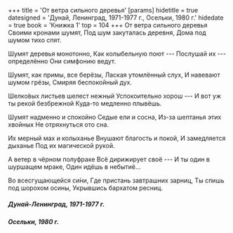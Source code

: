 +++
title = 'От ветра сильного деревья'
[params]
  hidetitle = true
  datesigned = 'Дунай, Ленинград, 1971-1977 г., Осельки, 1980 г.'
  hidedate = true
  book = 'Книжка 1'
  top = 104
+++
От ветра сильного деревья
Своими кронами шумят,
Под шум закуталась деревня,
Дома под шумом тихо спят.

Шумят деревья монотонно,
Как колыбельную поют ---
Послушай их --- определённо
Они симфонию ведут.
<!-- [* АвтВариантИзКнижки5- Ведут симфонию свою.] -->

Шумят, как примы, все берёзы,
Лаская утомлённый слух,
И навевают шумом грёзы,
Смиряя беспокойный дух.

<!-- [! Следующего четверостишия нет в книжке 5] -->

Шелко&#x301;вых листьев шелест нежный<!-- Вариант автора: Их тонкий звук и шелест нежный --><!-- Вариант автора: Их тонких листьев шелест нежный --><!-- Вариант автора, книжка 5: А шелест листьев безмятежно -->
Успокоительно хорош ---
И вот уж ты рекой безбрежной<!-- Вариант автора, книжка 5: Как будто ты рекой безбрежной -->
Куда-то медленно плывёшь.

Шумят надменно и спокойно<!-- Вариант автора, книжка 5: Послушай, шепчутся спокойно -->
Седые ели и сосна,
Из-за шептанья этих хвойных
Не отряхнуться ото сна.

Их мерный мах и колыханье<!-- Исправление автора: Размерный мах к колыханье --><!-- Вариант автора, книжка 5: Вершин сосновых колыханье -->
Внушают благость и покой,
И замедляется дыханье
Под их магической рукой.

А ветер в чёрном полуфраке<!-- Вариант автора, книжка 5: А сильный ветер в чёрном фраке -->
Всё дирижирует своё ---
И ты один в шуршащем мраке,<!-- Исправление автора: И я один в шуршащем мраке, -->
Один идёшь в небытиё...<!-- Исправление автора: Один иду в небытие... -->

Во всесгущающейся си&#x301;ни,
Где пристань завтрашних зарниц,<!-- Вариант автора, книжка 5: Не вижу я твоих десниц. --><!-- Вариант автора, книжка 1: И от карающих десниц... --><!-- Вариант Ильи, 2025: Вне власти всех мирских десниц / Не слышно времени страниц / Лишь шепот времени страниц / Не слыша рокота зарниц / Под колыбельную зарниц / Скрываясь от света зарниц, / Где пристань завтрашних зарниц, -->
Ты спишь под шорохом осины,<!-- Илья исправил. Было у автора: Ты спишь под лепетом осины, -->
Укрывшись бархатом ресниц.<!-- Илья исправил. Было у автора: Закрывшись бархатом ресниц. -->

##### Дунай-Ленинград, 1971-1977 г.

##### Осельки, 1980 г.

<!-- 1971-1977 г. Дунай, Ленинград,  -->
<!-- Книжка 1 -->
